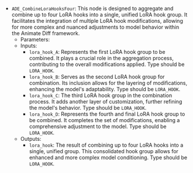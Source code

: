 - `ADE_CombineLoraHooksFour`: This node is designed to aggregate and combine up to four LoRA hooks into a single, unified LoRA hook group. It facilitates the integration of multiple LoRA hook modifications, allowing for more complex and nuanced adjustments to model behavior within the Animate Diff framework.
    - Parameters:
    - Inputs:
        - `lora_hook_A`: Represents the first LoRA hook group to be combined. It plays a crucial role in the aggregation process, contributing to the overall modifications applied. Type should be `LORA_HOOK`.
        - `lora_hook_B`: Serves as the second LoRA hook group for combination. Its inclusion allows for the layering of modifications, enhancing the model's adaptability. Type should be `LORA_HOOK`.
        - `lora_hook_C`: The third LoRA hook group in the combination process. It adds another layer of customization, further refining the model's behavior. Type should be `LORA_HOOK`.
        - `lora_hook_D`: Represents the fourth and final LoRA hook group to be combined. It completes the set of modifications, enabling a comprehensive adjustment to the model. Type should be `LORA_HOOK`.
    - Outputs:
        - `lora_hook`: The result of combining up to four LoRA hooks into a single, unified group. This consolidated hook group allows for enhanced and more complex model conditioning. Type should be `LORA_HOOK`.
